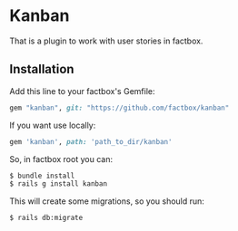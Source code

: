 # Kanban

That is a plugin to work with user stories in factbox.

## Installation
Add this line to your factbox's Gemfile:

```ruby
gem "kanban", git: "https://github.com/factbox/kanban"
```

If you want use locally:

```ruby
gem 'kanban', path: 'path_to_dir/kanban'
```

So, in factbox root you can:

```bash
$ bundle install
$ rails g install kanban
```

This will create some migrations, so you should run:

```bash
$ rails db:migrate
```
